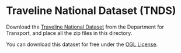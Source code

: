 Traveline National Dataset (TNDS)
=================================

Download the [Traveline National Dataset] from the Department for Transport,
and place all the zip files in this directory.

You can download this dataset for free under the [OGL License].


[Traveline National Dataset]: http://www.travelinedata.org.uk/
[OGL License]: https://www.nationalarchives.gov.uk/doc/open-government-licence/version/3/
